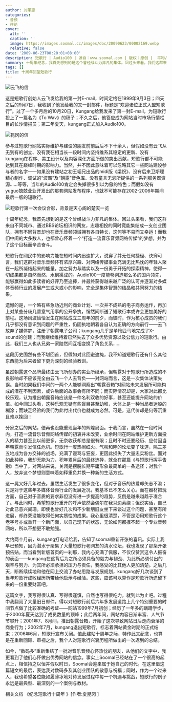 ```yaml
---
author: 刘恩惠
categories:
- 音频
- 评论
cover:
  alt: ''
  caption: ''
  image: https://images.soomal.cc/images/doc/20090623/00002169.webp
  relative: false
date: '2009-06-23T00:20:01+08:00'
description: 短歌行 | Audio100 | 源自：www.soomal.com | 版权：原创 |  平均/总评分：09.94/159
summary: 十周年纪念，我首先想到的是这个曾经战斗力非凡的集体。回过头来看，我们这群来自不同城市、通过BBS论坛相识的网友，志趣相投的同时竟能集结成一支创业团队，拥有不同背景却也在音乐音频领域拥有各自特长，这何等不易而又幸运！而我们中间的大多数人，也都曾心怀着一个“打造一流音乐音频网络传媒”的梦想，并为了这个目标而辛苦奋斗。
tags: []
title: 十周年回望短歌行
---
```


![云飞的信](https://images.soomal.cc/images/doc/20090623/00002166.webp)



这是短歌行创始人云飞发给我的第一封E-mail，时间定格在1999年9月3日；四天之后的9月7日，我收到了他发给我的又一封邮件，标题是“欢迎诸位正式入盟短歌行”。过了一个多月后的10月20日，Kungang给我发来了第一封E-mail，为短歌行投上了一篇名为《To Wav》的稿子；不久之后，他答应成为网站当时市场行情栏目的长沙情报员；第二年夏天，kungang正式加入Audio100。



![昆冈的信](https://images.soomal.cc/images/doc/20090623/00002167.webp)



参与过短歌行网站实际维护与建设的朋友前前后后不下十余人，但假如没有云飞从无到有的创立、没有我在相当长一段时间内坚持维系其稳定的更新、没有kungang在程序、美工设计以及内容深化方面所做的突出贡献，短歌行都不可能达到其在巅峰时期的影响力。当然，并不因此意味着可以忽略其它一些网站建设参与者的名字――如果没有建站之初王韬兄出品的midi版《梁祝》、没有后来卫斯理精心制作、调试的“波霸”及“朝露”音色库、没有童言无忌所提供的一系列服务器资源……等等，当年的Audio100肯定会失掉很多引以为傲的特色；而假如没有yuguo兢兢业业开发出的那套网站发布程序，也就不可能存在2002-2006年期间最后一版的短歌行。



![短歌行第一次会议合影，背景是天心阁的楚天一览](https://images.soomal.cc/images/doc/20090623/00002168.webp)



十周年纪念，我首先想到的是这个曾经战斗力非凡的集体。回过头来看，我们这群来自不同城市、通过BBS论坛相识的网友，志趣相投的同时竟能集结成一支创业团队，拥有不同背景却也在音乐音频领域拥有各自特长，这何等不易而又幸运！而我们中间的大多数人，也都曾心怀着一个“打造一流音乐音频网络传媒”的梦想，并为了这个目标而辛苦奋斗。



短歌行在网民中的影响力能在短时间内迅速扩大，说穿了并无任何捷径、诀窍可言，我们这群对音乐音频怀有浓厚兴趣、对网络传媒事业充满无比热忱的年轻人聚在一起所凝结起来的能量，加之努力与踏实以及一份勇于开拓的探索精神，使得一切成果都是自然而然、水到渠成的。Audio100一度能够创造那么多的国内领先，能够赢得如此多读者的好评乃至追捧，并最终获得越来越广泛的认可并逐渐对多媒体音频行业的发展产生或大或小的影响，完全是集体智慧的结晶和共同努力的结果。



遗憾的是，一个略有些急功近利的商业计划、一次并不成熟的电子商务运作，再加上对某些分歧几番意气用事的公开争执，悄然间断送了短歌行本或许会更加美好的前程。这场风波恰恰发生在网站成立三周年的前夕，而彼时，作为核心成员的我们几乎都没有意识到问题的严重性，仍固执地朝着各自认为正确的方向前行――云飞放弃了媒体梦，注册了朝露电子公司；kungang几乎是单枪匹马地完成了X-sound的创建；而我继续维持着已然失去了众多优势资源以及公信力的短歌行。由此，我们三人也从兄弟一家陡然间互相变换了角色关系……



这段历史固然有些不堪回首，但假如对此回避遮掩，我不知道短歌行还有什么其他东西能为后来者留下更为深刻的经验教训。



虽然朝露这个品牌最终由云飞所创办的实业所继承，但朝露对于短歌行所造成的不良影响却不应该完全由云飞一个人去背负――对网站而言，这是一次集体决策失误。当时如果我们中间的一两个人能够洞察出“朝露音箱”对网站未来发展所可能构成的潜在不利因素，或许后面的故事会有所不同；而实际情况却是，大家对此都比较乐观，认为推出朝露音箱应该是一件名利双收的好事，甚至还能提升网站的价值。如今回过头看，这种乐观无疑有些盲目甚至幼稚，大体上是一种当局者迷般的糊涂；而缺乏经验的我们为此付出代价也就成为必然。可是，这代价却是何等沉重且难以挽回！



分家之后的网站，便再也没能重现当年的辉煌局面。于我而言，虽然在一段时间内，打造一流音乐音频网络传媒的初衷并未改变，业余时间在网站维护更新方面投入的精力甚至比以前更多，无奈收获却总是很有限；且时不时还要经历、应付因当年朝露而引发信任危机。短歌行一度热闹红火、气氛和睦的论坛变了味道，隔三差五地成为各方交锋的战场，充满了谩骂与狂妄，更因此损失了大量忠实粉丝。面对如此种种，我却无能为力，积年累月后的最终选择，就全在那篇《与短歌行挥手告别》当中了。对网站来说，关闭是摆脱长期平庸形象最简单的一条途径；对我个人，放弃这个梦想则意味着如释重负并换一种新的生活方式。



这一晃又好几年过去。虽然生活发生了很多变化，但对于音乐的热爱却矢志不渝；只是对于这些年多媒体音频行业的发展近况，我基本已不怎么关心。而在器材把玩方面，自己对于音质的要求非但没有进一步提高的趋势，反倒是越来越趋于凑合了。与此同时，希望短歌行重开的呼声依然会偶尔在我耳边萦绕；但说实话，自己对此已意兴阑珊。即使也曾好几次和不少新朋旧友坐下来谈过这个问题，甚至有所进展，却终究没能取得任何实质性的成果。我心里很清楚，不管是沿用短歌行这个老字号亦或重开一个新门面，以自己现下的状态，无论如何都撑不起一个专业音频网站，所以不想更不敢勉强。



大约两个月前，kungang打电话给我，告知了soomal重新开张的喜讯。实际上我早已预知，因为潜水于聚集了大量短歌行老网友的清水论坛，我也发现了那条开张预告贴。而当看到新版首页的一刹那，我内心充满了佩服，不仅仅赞赏这令人振奋的表面――kungang在这背后为之所必须具备的毅力与韧劲、为此所必须付出的艰辛与努力、为其所必须承担的压力与责任，我感受的比其他人更加清楚。之后几天，断断续续地和他在网上交流了办站思路与发展规划，kungang好几次谈到了当年短歌行成败经历所带给他启示与经验。这些，应该可以算作是短歌行所遗留下来的一份重要财富吧。



这篇文字，我写得很认真、写得很谨慎，自然也写得很吃力，就到此为止吧。过程中我翻阅了大量旧日邮件，得以对短歌行前后六年多发展道路上几个特别重要的时间节点做了比较准确的考证――网站1999年7月初创；经历了一年多的蹒跚学步，于2000年夏天达到了成员数量的顶峰；此后两年间，网站内容日渐丰富、人气节节攀升；2001年7、8月间，推出朝露音箱，开始了这次导致网站日后走向衰落的商业行为；2002年7月，kungang退出短歌行，标志着网站黄金时期的正式结束；2006年6月，短歌行宣布关闭。值此建站十周年之际，特作此文纪念，也算是在重新回顾、审视之后，我个人对短歌行兴衰历程所做出的一次迟到的总结。



如今，“数码多”重新集结了一批对音乐音频心怀热忱的朋友，从他们的文字中，我更看到了他们心怀做出优秀网站的信念。事实上Soomal已经站在了一个很高的起点上，相信持之以恒并假以时日，Soomal会迎来属于她自己的时代。在这里借这篇短文的最后，表达我对数码多及其创业团队的敬意与祝福；同时，作为一个过来人，我也希望各位能如履薄冰地对待发展过程中每一个机遇与挑战，短歌行的例子永远是最典型、最深刻的一个案例与教材。



相关文档
《纪念短歌行十周年 》[作者:夏昆冈 ]